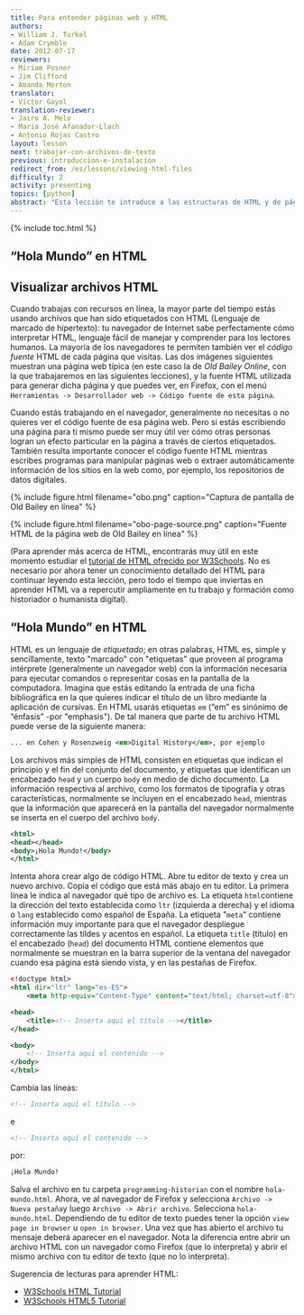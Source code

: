 ```yaml
---
title: Para entender páginas web y HTML
authors:
- William J. Turkel
- Adam Crymble
date: 2012-07-17
reviewers:
- Miriam Posner
- Jim Clifford
- Amanda Morton
translator:
- Víctor Gayol
translation-reviewer:
- Jairo A. Melo
- Maria José Afanador-Llach
- Antonio Rojas Castro
layout: lesson
next: trabajar-con-archivos-de-texto
previous: introduccion-e-instalacion
redirect_from: /es/lessons/viewing-html-files
difficulty: 2
activity: presenting
topics: [python]
abstract: "Esta lección te introduce a las estructuras de HTML y de páginas web." 
---
```


{% include toc.html %}





“Hola Mundo” en HTML
--------------------------------

## Visualizar archivos HTML

Cuando trabajas con recursos en línea, la mayor parte del tiempo estás usando archivos que han sido etiquetados con HTML (Lenguaje de marcado de hípertexto): tu navegador de Internet sabe perfectamente cómo interpretar HTML, lenguaje fácil de manejar y comprender para los lectores humanos. La mayoría de los navegadores te permiten también ver el *código fuente* HTML de cada página que visitas. Las dos imágenes siguientes muestran una página web típica (en este caso la de *Old Bailey Online*, con la que trabajaremos en las siguientes lecciones), y la fuente HTML utilizada para generar dicha página y que puedes ver, en Firefox, con el menú `Herramientas -> Desarrollador web -> Código fuente de esta página`.

Cuando estás trabajando en el navegador, generalmente no necesitas o no quieres ver el código fuente de esa página web. Pero si estás escribiendo una página para ti mismo puede ser muy útil ver cómo otras personas logran un efecto particular en la página a través de ciertos etiquetados. También resulta importante conocer el código fuente HTML mientras escribes programas para manipular páginas web o extraer automáticamente información de los sitios en la web como, por ejemplo, los repositorios de datos digitales.

{% include figure.html filename="obo.png" caption="Captura de pantalla de Old Bailey en línea" %}

{% include figure.html filename="obo-page-source.png" caption="Fuente HTML de la página web de Old Bailey en línea" %}

(Para aprender más acerca de HTML, encontrarás muy útil en este momento estudiar el [tutorial de HTML ofrecido por W3Schools]. No es necesario por ahora tener un conocimiento detallado del HTML para continuar leyendo esta lección, pero todo el tiempo que inviertas en aprender HTML va a repercutir ampliamente en tu trabajo y formación como historiador o humanista digital).

## “Hola Mundo” en HTML

HTML es un lenguaje de *etiquetado*; en otras palabras, HTML es, simple y sencillamente, texto "marcado" con "etiquetas" que proveen al programa intérprete (generalmente un navegador web) con la información necesaria para ejecutar comandos o representar cosas en la pantalla de la computadora. Imagina que estás editando la entrada de una ficha bibliográfica en la que quieres indicar el título de un libro mediante la aplicación de cursivas. En HTML usarás etiquetas `em` (“em” es sinónimo de “énfasis” -por "emphasis"). De tal manera que parte de tu archivo HTML puede verse de la siguiente manera:

```xml
... en Cohen y Rosenzweig <em>Digital History</em>, por ejemplo
```

Los archivos más simples de HTML consisten en etiquetas que indican el principio y el fin del conjunto del documento, y etiquetas que identifican un encabezado `head` y un cuerpo `body` en medio de dicho documento. La información respectiva al archivo, como los formatos de tipografía y otras características, normalmente se incluyen en el encabezado `head`, mientras que la información que aparecerá en la pantalla del navegador normalmente se inserta en el cuerpo del archivo `body`.

```xml
<html>
<head></head>
<body>¡Hola Mundo!</body>
</html>
```

Intenta ahora crear algo de código HTML. Abre tu editor de texto y crea un nuevo archivo. Copia el código que está más abajo en tu editor. La primera línea le indica al navegador qué tipo de archivo es. La etiqueta `html`contiene la dirección del texto establecida como `ltr` (izquierda a derecha) y el idioma o `lang` establecido como español de España. La etiqueta "`meta`" contiene información muy importante para que el navegador despliegue correctamente las tildes y acentos en español. La etiqueta `title` (título) en el encabezado (`head`) del documento HTML contiene elementos que normalmente se muestran en la barra superior de la ventana del navegador cuando esa página está siendo vista, y en las pestañas de Firefox.

``` xml
<!doctype html>
<html dir="ltr" lang="es-ES">
	<meta http-equiv="Content-Type" content="text/html; charset=utf-8">

<head>
    <title><!-- Inserta aquí el título --></title>
</head>

<body>
    <!-- Inserta aquí el contenido -->
</body>
</html>
```

Cambia las líneas:

```xml
<!-- Inserta aquí el título -->
```

e

```xml
<!-- Inserta aquí el contenido -->
```
 por:

```xml
¡Hola Mundo!
```

Salva el archivo en tu carpeta `programming-historian` con el nombre `hola-mundo.html`. Ahora, ve al navegador de Firefox y selecciona `Archivo -> Nueva pestaña`y luego `Archivo -> Abrir archivo`. Selecciona `hola-mundo.html`. Dependiendo de tu editor de texto puedes tener la opción `view page in browser` u `open in browser`. Una vez que has abierto el archivo tu mensaje deberá aparecer en el navegador. Nota la diferencia entre abrir un archivo HTML con un navegador como Firefox (que lo interpreta) y abrir el mismo archivo con tu editor de texto (que no lo interpreta).

Sugerencia de lecturas para aprender HTML:

-	[W3Schools HTML Tutorial]
-	[W3Schools HTML5 Tutorial]

[la anterior de la serie]: http://es.programminghistorian.org/lecciones/introduccion-e-instalacion/">
[tutorial de HTML ofrecido por W3Schools]: http://www.w3schools.com/html/default.asp
[W3Schools HTML Tutorial]: http://www.w3schools.com/html/default.asp
[W3Schools HTML5 Tutorial]: http://www.w3schools.com/html/html5_intro.asp
